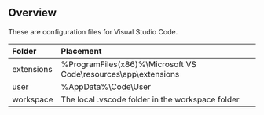 ## Overview

These are configuration files for Visual Studio Code.

| Folder     | Placement |
|:-----------|:----------|
| extensions | %ProgramFiles(x86)%\\Microsoft VS Code\\resources\\app\\extensions |
| user       | %AppData%\\Code\\User |
| workspace  | The local .vscode folder in the workspace folder |
